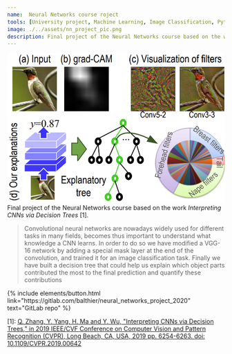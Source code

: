 ```yaml
---
name:  Neural Networks course roject 
tools: [University project, Machine Learning, Image Classification, Python]
image: ./../assets/nn_project_pic.png
description: Final project of the Neural Networks course based on the work "Interpreting CNNs via Decision Trees". 
---
```

![preview](./../assets/nn_project_pic.png)
Final project of the Neural Networks course based on the work *Interpreting CNNs via Decision Trees* \[1\].
> Convolutional neural networks are nowadays widely used for different tasks in many fields, becomes thus important to understand what knowledge a CNN learns. 
> In order to do so we have modified a VGG-16 network by adding a special mask layer at the end of the convolution, and trained it for an image classification task. 
> Finally we have built a decision tree that could help us explain which object parts contributed the most to the final prediction and quantify these contributions 

<p class="text-center">
{% include elements/button.html link="https://gitlab.com/balthier/neural_networks_project_2020" text="GitLab repo" %}
</p>

\[1\]: [Q. Zhang, Y. Yang, H. Ma and Y. Wu, "Interpreting CNNs via Decision Trees," in 2019 IEEE/CVF Conference on Computer Vision and Pattern Recognition (CVPR), Long Beach, CA, USA, 2019 pp. 6254-6263.
doi: 10.1109/CVPR.2019.00642](https://arxiv.org/abs/1802.00121)